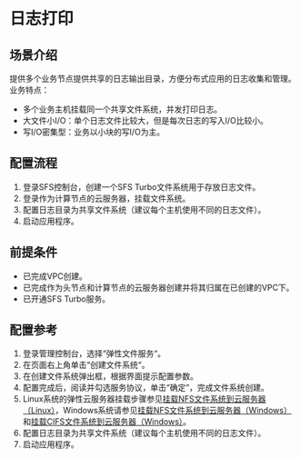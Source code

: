 # 日志打印<a name="ZH-CN_TOPIC_0137541053"></a>

## 场景介绍<a name="section5877142785112"></a>

提供多个业务节点提供共享的日志输出目录，方便分布式应用的日志收集和管理。业务特点：

-   多个业务主机挂载同一个共享文件系统，并发打印日志。
-   大文件小I/O：单个日志文件比较大，但是每次日志的写入I/O比较小。
-   写I/O密集型：业务以小块的写I/O为主。

## 配置流程<a name="section203761746155216"></a>

1.  登录SFS控制台，创建一个SFS Turbo文件系统用于存放日志文件。
2.  登录作为计算节点的云服务器，挂载文件系统。
3.  配置日志目录为共享文件系统（建议每个主机使用不同的日志文件）。
4.  启动应用程序。

## 前提条件<a name="section17422148155316"></a>

-   已完成VPC创建。
-   已完成作为头节点和计算节点的云服务器创建并将其归属在已创建的VPC下。
-   已开通SFS Turbo服务。

## 配置参考<a name="section6894339575"></a>

1.  登录管理控制台，选择“弹性文件服务“。
2.  在页面右上角单击“创建文件系统“。
3.  在创建文件系统弹出框，根据界面提示配置参数。
4.  配置完成后，阅读并勾选服务协议，单击“确定”，完成文件系统创建。
5.  Linux系统的弹性云服务器挂载步骤参见[挂载NFS文件系统到云服务器（Linux）](https://support.huaweicloud.com/qs-sfs/zh-cn_topic_0034428728.html)，Windows系统请参见[挂载NFS文件系统到云服务器（Windows）](https://support.huaweicloud.com/qs-sfs/zh-cn_topic_0105224109.md)和[挂载CIFS文件系统到云服务器（Windows）](https://support.huaweicloud.com/qs-sfs/zh-cn_topic_0151246279.html)。
6.  配置日志目录为共享文件系统（建议每个主机使用不同的日志文件）。
7.  启动应用程序。

